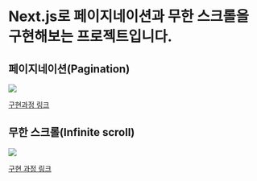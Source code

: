 # Next.js로 페이지네이션과 무한 스크롤을 구현해보는 프로젝트입니다.

## 페이지네이션(Pagination)

![](https://blog.kakaocdn.net/dn/yG6H5/btsmUvD0hIY/gNGTo0qljsDX3dlZ3FWhy1/img.gif)

[구현과정 링크](https://g4daclom.tistory.com/197)

## 무한 스크롤(Infinite scroll)

![](https://blog.kakaocdn.net/dn/bhRwxT/btsnFEAgzs0/cz0qDinblZ8GCDZA5D1TvK/img.gif)

[구현 과정 링크](https://g4daclom.tistory.com/200)
